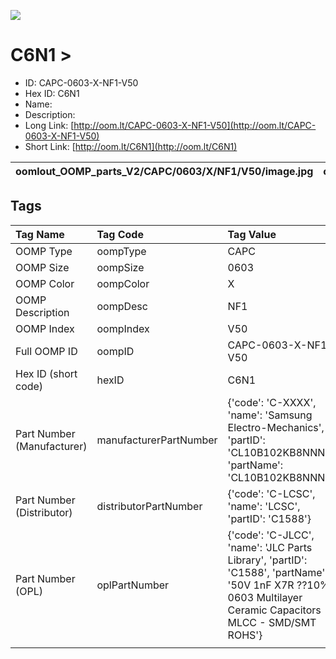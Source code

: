 


  
![][im]
# C6N1 > 

- ID: CAPC-0603-X-NF1-V50
- Hex ID: C6N1
- Name: 
- Description: 
- Long Link: [http://oom.lt/CAPC-0603-X-NF1-V50](http://oom.lt/CAPC-0603-X-NF1-V50)
- Short Link: [http://oom.lt/C6N1](http://oom.lt/C6N1)
  

|oomlout_OOMP_parts_V2/CAPC/0603/X/NF1/V50/image.jpg|oomlout_OOMP_parts_V2/CAPC/0603/X/NF1/V50/image_Re.jpg|||
| :---: | :---: | :---: | :---: |

## Tags
  

|Tag Name|Tag Code|Tag Value|
| :--- | :--- | :--- |
|OOMP Type|oompType|CAPC|
|OOMP Size|oompSize|0603|
|OOMP Color|oompColor|X|
|OOMP Description|oompDesc|NF1|
|OOMP Index|oompIndex|V50|
|Full OOMP ID|oompID|CAPC-0603-X-NF1-V50|
|Hex ID (short code)|hexID|C6N1|
|Part Number (Manufacturer)|manufacturerPartNumber|{'code': 'C-XXXX', 'name': 'Samsung Electro-Mechanics', 'partID': 'CL10B102KB8NNNC', 'partName': 'CL10B102KB8NNNC'}|
|Part Number (Distributor)|distributorPartNumber|{'code': 'C-LCSC', 'name': 'LCSC', 'partID': 'C1588'}|
|Part Number (OPL)|oplPartNumber|{'code': 'C-JLCC', 'name': 'JLC Parts Library', 'partID': 'C1588', 'partName': '50V 1nF X7R ??10% 0603  Multilayer Ceramic Capacitors MLCC - SMD/SMT ROHS'}|
||||



[im]: oomlout_OOMP_parts_V2/CAPC/0603/X/NF1/V50/image_450.jpg
